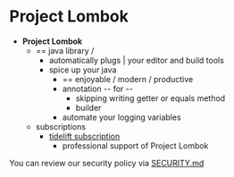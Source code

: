 # Project Lombok

* **Project Lombok** 
  * == java library / 
    * automatically plugs | your editor and build tools
    * spice up your java
      * == enjoyable / modern / productive
      * annotation -- for --
        * skipping writing getter or equals method
        * builder
      * automate your logging variables
  * subscriptions
    * [tidelift subscription]
      * professional support of Project Lombok


You can review our security policy via [SECURITY.md]

[LICENSE]: https://github.com/projectlombok/lombok/blob/master/LICENSE
[AUTHORS]: https://github.com/projectlombok/lombok/blob/master/AUTHORS
[SECURITY.md]: https://github.com/projectlombok/lombok/blob/master/SECURITY.md
[projectlombok.org]: https://projectlombok.org/
[tidelift subscription]: https://tidelift.com/subscription/pkg/maven-org-projectlombok-lombok?utm_source=maven-org-projectlombok-lombok&utm_medium=referral&campaign=website
